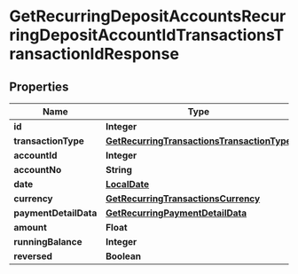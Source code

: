 
# GetRecurringDepositAccountsRecurringDepositAccountIdTransactionsTransactionIdResponse

## Properties
Name | Type | Description | Notes
------------ | ------------- | ------------- | -------------
**id** | **Integer** |  |  [optional]
**transactionType** | [**GetRecurringTransactionsTransactionType**](GetRecurringTransactionsTransactionType.md) |  |  [optional]
**accountId** | **Integer** |  |  [optional]
**accountNo** | **String** |  |  [optional]
**date** | [**LocalDate**](LocalDate.md) |  |  [optional]
**currency** | [**GetRecurringTransactionsCurrency**](GetRecurringTransactionsCurrency.md) |  |  [optional]
**paymentDetailData** | [**GetRecurringPaymentDetailData**](GetRecurringPaymentDetailData.md) |  |  [optional]
**amount** | **Float** |  |  [optional]
**runningBalance** | **Integer** |  |  [optional]
**reversed** | **Boolean** |  |  [optional]




